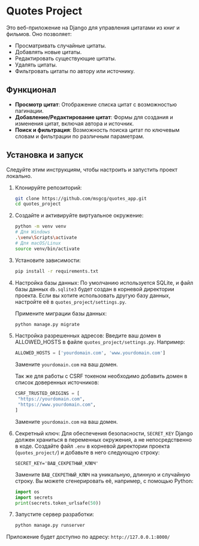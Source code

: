 # Quotes Project

Это веб-приложение на Django для управления цитатами из книг и фильмов. Оно позволяет:

- Просматривать случайные цитаты.
- Добавлять новые цитаты.
- Редактировать существующие цитаты.
- Удалять цитаты.
- Фильтровать цитаты по автору или источнику.

## Функционал

- **Просмотр цитат**: Отображение списка цитат с возможностью пагинации.
- **Добавление/Редактирование цитат**: Формы для создания и изменения цитат, включая автора и источник.
- **Поиск и фильтрация**: Возможность поиска цитат по ключевым словам и фильтрации по различным параметрам.



## Установка и запуск

Следуйте этим инструкциям, чтобы настроить и запустить проект локально.

1. Клонируйте репозиторий:
   ```bash
   git clone https://github.com/msgcg/quotes_app.git
   cd quotes_project
   ```
2. Создайте и активируйте виртуальное окружение:
   ```bash
   python -m venv venv
   # Для Windows
   .\venv\Scripts\activate
   # Для macOS/Linux
   source venv/bin/activate
   ```
3. Установите зависимости:
   ```bash
   pip install -r requirements.txt
   ```
4. Настройка базы данных:
   По умолчанию используется SQLite, и файл базы данных `db.sqlite3` будет создан в корневой директории проекта. Если вы хотите использовать другую базу данных, настройте её в `quotes_project/settings.py`.

   Примените миграции базы данных:
   ```bash
   python manage.py migrate
   ```
5. Настройка разрешенных адресов:
   Введите ваш домен в ALLOWED_HOSTS в файле `quotes_project/settings.py`. Например:
   ```python
   ALLOWED_HOSTS = ['yourdomain.com', 'www.yourdomain.com']
   ```
   Замените `yourdomain.com` на ваш домен.

   Так же для работы с CSRF токеном необходимо добавить домен в список доверенных источников:
   ```python
   CSRF_TRUSTED_ORIGINS = [
    "https://yourdomain.com",
    "https://www.yourdomain.com",
   ]
   ```
   Замените `yourdomain.com` на ваш домен.

6. Секретный ключ:
   Для обеспечения безопасности, `SECRET_KEY` Django должен храниться в переменных окружения, а не непосредственно в коде. Создайте файл `.env` в корневой директории проекта (`quotes_project/`) и добавьте в него следующую строку:

   ```
   SECRET_KEY='ВАШ_СЕКРЕТНЫЙ_КЛЮЧ'
   ```

   Замените `ВАШ_СЕКРЕТНЫЙ_КЛЮЧ` на уникальную, длинную и случайную строку. Вы можете сгенерировать её, например, с помощью Python:

   ```python
   import os
   import secrets
   print(secrets.token_urlsafe(50))
   ```
7. Запустите сервер разработки:
   ```bash
   python manage.py runserver
   ```

Приложение будет доступно по адресу: `http://127.0.0.1:8000/`




